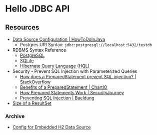 # Hello JDBC API

## Resources

- [Data Source Configuration | HowToDoInJava](https://howtodoinjava.com/spring-boot2/datasource-configuration/)
    - Postgres URI Syntax: `jdbc:postgresql://localhost:5432/testdb`
- RDBMS Syntax Reference
    - [PostgreSQL](https://www.postgresql.org/docs/current/)
    - [SQLite](https://www.sqlite.org/lang.html)
    - [Hibernate Query Language (HQL)](https://docs.jboss.org/hibernate/orm/current/userguide/html_single/Hibernate_User_Guide.html#query-language)
- Security - Prevent SQL Injection with Parameterized Queries
    - [How does a PreparedStatement prevent SQL injection? | StackOverflow](https://stackoverflow.com/questions/1582161/how-does-a-preparedstatement-avoid-or-prevent-sql-injection)
    - [Benefits of a PreparedStatement | ChartIO](https://chartio.com/resources/tutorials/understanding-the-difference-between-a-jdbc-statement-and-prepared-statement/)
    - [How Prepared Statements Work | SecurityJourney](https://www.securityjourney.com/post/how-to-prevent-sql-injection-vulnerabilities-how-prepared-statements-work)
    - [Preventing SQL Injection | Baeldung](https://www.baeldung.com/sql-injection)
- [Size of a ResultSet](https://stackoverflow.com/questions/192078/how-do-i-get-the-size-of-a-java-sql-resultset)


### Archive
- [Config for Embedded H2 Data Source](https://stackoverflow.com/questions/2012292/spring-configuration-for-embedded-h2-database-for-tests)